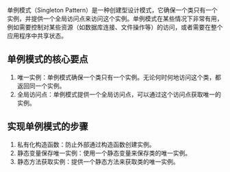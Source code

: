 单例模式（Singleton Pattern）是一种创建型设计模式，它确保一个类只有一个实例，并提供一个全局访问点来访问这个实例。单例模式在某些情况下非常有用，例如需要控制对某些资源（如数据库连接、文件操作等）的访问，或者需要在整个应用程序中共享状态。

## 单例模式的核心要点
1. 唯一实例：单例模式确保一个类只有一个实例。无论何时何地访问这个类，都返回同一个实例。
2. 全局访问点：单例模式提供一个全局访问点，可以通过这个访问点获取唯一的实例。
## 实现单例模式的步骤
1. 私有化构造函数：防止外部通过构造函数创建实例。
2. 静态变量保存唯一实例：使用一个静态变量来保存类的唯一实例。
3. 静态方法获取实例：提供一个静态方法来获取类的唯一实例。